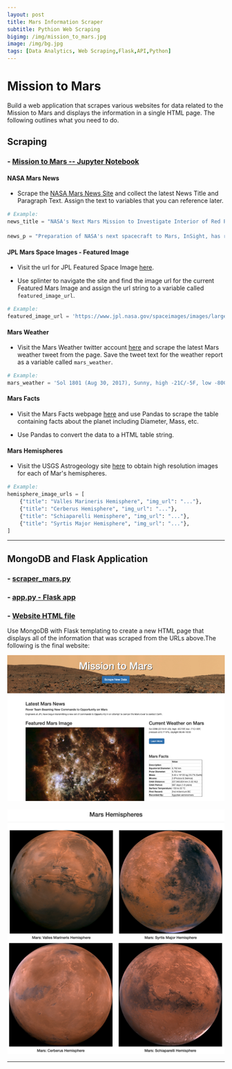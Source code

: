 ```yaml
---
layout: post
title: Mars Information Scraper
subtitle: Pythion Web Scraping
bigimg: /img/mission_to_mars.jpg
image: /img/bg.jpg
tags: [Data Analytics, Web Scraping,Flask,API,Python]
---
```

# Mission to Mars    
Build a web application that scrapes various websites for data related to the Mission to Mars and displays the information in a single HTML page. The following outlines what you need to do.
## Scraping
### - [Mission to Mars -- Jupyter Notebook](https://nbviewer.jupyter.org/github/Pyligent/mars_scraper/blob/master/mission_to_mars_tj.ipynb)

#### NASA Mars News

* Scrape the [NASA Mars News Site](https://mars.nasa.gov/news/) and collect the latest News Title and Paragraph Text. Assign the text to variables that you can reference later.

```python
# Example:
news_title = "NASA's Next Mars Mission to Investigate Interior of Red Planet"

news_p = "Preparation of NASA's next spacecraft to Mars, InSight, has ramped up this summer, on course for launch next May from Vandenberg Air Force Base in central California -- the first interplanetary launch in history from America's West Coast."
```

#### JPL Mars Space Images - Featured Image

* Visit the url for JPL Featured Space Image [here](https://www.jpl.nasa.gov/spaceimages/?search=&category=Mars).

* Use splinter to navigate the site and find the image url for the current Featured Mars Image and assign the url string to a variable called `featured_image_url`.

```python
# Example:
featured_image_url = 'https://www.jpl.nasa.gov/spaceimages/images/largesize/PIA16225_hires.jpg'
```

#### Mars Weather

* Visit the Mars Weather twitter account [here](https://twitter.com/marswxreport?lang=en) and scrape the latest Mars weather tweet from the page. Save the tweet text for the weather report as a variable called `mars_weather`.

```python
# Example:
mars_weather = 'Sol 1801 (Aug 30, 2017), Sunny, high -21C/-5F, low -80C/-112F, pressure at 8.82 hPa, daylight 06:09-17:55'
```

#### Mars Facts

* Visit the Mars Facts webpage [here](http://space-facts.com/mars/) and use Pandas to scrape the table containing facts about the planet including Diameter, Mass, etc.

* Use Pandas to convert the data to a HTML table string.

#### Mars Hemispheres

* Visit the USGS Astrogeology site [here](https://astrogeology.usgs.gov/search/results?q=hemisphere+enhanced&k1=target&v1=Mars) to obtain high resolution images for each of Mar's hemispheres.


```python
# Example:
hemisphere_image_urls = [
    {"title": "Valles Marineris Hemisphere", "img_url": "..."},
    {"title": "Cerberus Hemisphere", "img_url": "..."},
    {"title": "Schiaparelli Hemisphere", "img_url": "..."},
    {"title": "Syrtis Major Hemisphere", "img_url": "..."},
]
```

- - -

## MongoDB and Flask Application

### - [scraper_mars.py](https://github.com/Pyligent/mars_scraper/blob/master/scrape_mars.py)   
### - [app.py - Flask app](https://github.com/Pyligent/mars_scraper/blob/master/app.py)   
### - [Website HTML file](https://github.com/Pyligent/mars_scraper/blob/master/templates/index.html)   

Use MongoDB with Flask templating to create a new HTML page that displays all of the information that was scraped from the URLs above.The following is the final website:

![final_app_part1.png](/img/Flaskapp_web1.png)   
<br>
![final_app_part2.png](/img/web2.png)
![final_app_part3.png](/img/web3.png)

- - -
